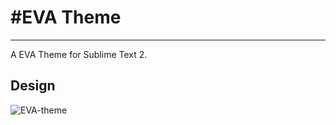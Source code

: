 #EVA Theme
===========
-----------
A EVA Theme for Sublime Text 2.

## Design

![EVA-theme](https://github.com/karminski/EVA-theme/EVA-theme/preview.png)


